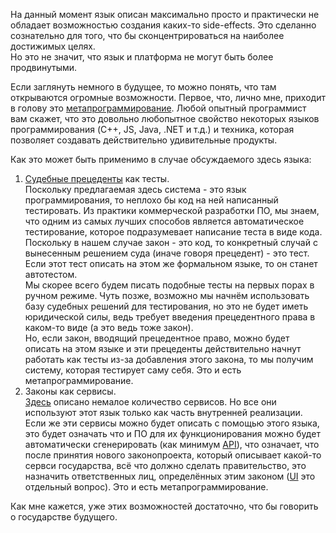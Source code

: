 На данный момент язык описан максимально просто и практически не обладает возможностью создания каких-то side-effects. Это сделанно сознательно для того, что бы сконцентрироваться на наиболее достижимых целях.  
Но это не значит, что язык и платформа не могут быть более продвинутыми.

Если заглянуть немного в будущее, то можно понять, что там открываются огромные возможности. Первое, что, лично мне, приходит в голову это [метапрограммирование](https://ru.wikipedia.org/wiki/%D0%9C%D0%B5%D1%82%D0%B0%D0%BF%D1%80%D0%BE%D0%B3%D1%80%D0%B0%D0%BC%D0%BC%D0%B8%D1%80%D0%BE%D0%B2%D0%B0%D0%BD%D0%B8%D0%B5). Любой опытный программист вам скажет, что это довольно любопытное свойство некоторых языков программирования (C++, JS, Java, .NET и т.д.) и техника, которая позволяет создавать действительно удивительные продукты.

Как это может быть применимо в случае обсуждаемого здесь языка:
1. [Судебные прецеденты](https://ru.wikipedia.org/wiki/%D0%A1%D1%83%D0%B4%D0%B5%D0%B1%D0%BD%D1%8B%D0%B9_%D0%BF%D1%80%D0%B5%D1%86%D0%B5%D0%B4%D0%B5%D0%BD%D1%82) как тесты.  
    Поскольку предлагаемая здесь система - это язык программирования, то неплохо бы код на ней написанный тестировать. Из практики коммерческой разработки ПО, мы знаем, что одним из самых лучших способов является автоматическое тестирование, которое подразумевает написание теста в виде кода.  
    Поскольку в нашем случае закон - это код, то конкретный случай с вынесенным решением суда (иначе говоря прецедент) - это тест.  
    Если этот тест описать на этом же формальном языке, то он станет автотестом.  
    Мы скорее всего будем писать подобные тесты на первых порах в ручном режиме. Чуть позже, возможно мы начнём использовать базу судебных решений для тестирования, но это не будет иметь юридической силы, ведь требует введения прецедентного права в каком-то виде (а это ведь тоже закон).  
    Но, если закон, вводящий прецедентное право, можно будет описать на этом языке и эти прецеденты действительно начнут работать как тесты из-за добавления этого закона, то мы получим систему, которая тестирует саму себя. Это и есть метапрограммирование.
2. Законы как сервисы.  
    [Здесь](./IntegrationWays.md) описано немалое количество сервисов. Но все они используют этот язык только как часть внутренней реализации.  
    Если же эти сервисы можно будет описать с помощью этого языка, это будет означать что и ПО для их функционирования можно будет автоматически сгенерировать (как минимум [API](https://ru.wikipedia.org/wiki/API)), что означает, что после принятия нового законопроекта, который описывает какой-то сервси государства, всё что должно сделать правительство, это назначить ответственных лиц, определённых этим законом ([UI](https://ru.wikipedia.org/wiki/%D0%98%D0%BD%D1%82%D0%B5%D1%80%D1%84%D0%B5%D0%B9%D1%81_%D0%BF%D0%BE%D0%BB%D1%8C%D0%B7%D0%BE%D0%B2%D0%B0%D1%82%D0%B5%D0%BB%D1%8F) это отдельный вопрос).  Это и есть метапрограммирование.

Как мне кажется, уже этих возможностей достаточно, что бы говорить о государстве будущего.
